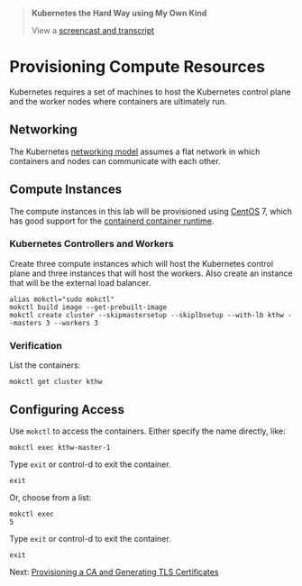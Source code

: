 >  **Kubernetes the Hard Way using My Own Kind**
> 
> View a [screencast and transcript](kthw-3-transcript.md)

# Provisioning Compute Resources

Kubernetes requires a set of machines to host the Kubernetes control plane and the worker nodes where containers are ultimately run.

## Networking

The Kubernetes [networking model](https://kubernetes.io/docs/concepts/cluster-administration/networking/#kubernetes-model) assumes a flat network in which containers and nodes can communicate with each other.

## Compute Instances

The compute instances in this lab will be provisioned using [CentOS](https://www.centos.org/) 7, which has good support for the [containerd container runtime](https://github.com/containerd/containerd).

### Kubernetes Controllers and Workers

Create three compute instances which will host the Kubernetes control plane and three instances that will host the workers. Also create an instance that will be the external load balancer.

```
alias mokctl="sudo mokctl"
mokctl build image --get-prebuilt-image
mokctl create cluster --skipmastersetup --skiplbsetup --with-lb kthw --masters 3 --workers 3
```

### Verification

List the containers:

```
mokctl get cluster kthw
```

## Configuring Access

Use `mokctl` to access the containers.  Either specify the name directly, like:

```
mokctl exec kthw-master-1
```

Type `exit` or control-d to exit the container.

```
exit
```
Or, choose from a list:

```
mokctl exec
5
```

Type `exit` or control-d to exit the container.

```
exit
```

Next: [Provisioning a CA and Generating TLS Certificates](kthw-4.md)
